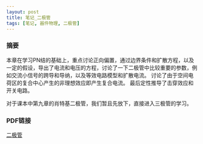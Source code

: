 ```yaml
---
layout: post
title: 笔记_二极管
tags: [笔记, 器件物理, 二极管]
---
```


### 摘要

本章在学习PN结的基础上，重点讨论正向偏置，通过边界条件和扩散方程，以及一定的假设，导出了电流和电压的方程，讨论了一下二极管中比较重要的参数，例如交流小信号的跨导和导纳，以及等效电路模型和扩散电流。
讨论了由于空间电荷区的复合中心产生的非理想效应即产生复合电流。
最后定性推导了击穿效应和开关电路。

对于课本中第九章的肖特基二极管，我们暂且先放下，直接进入三极管的学习。

### PDF链接

[二极管](https://naibaowjk.github.io/documents/笔记_二极管.pdf)